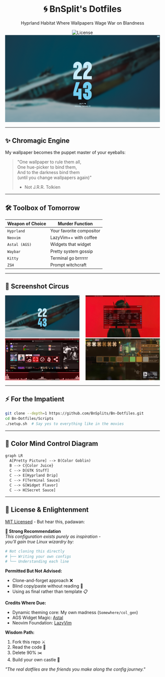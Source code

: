 <div align="center">
  <h1 align="center">🌀 BnSplit's Dotfiles</h1>
  <p align="center">Hyprland Habitat Where Wallpapers Wage War on Blandness</p>

![License](https://img.shields.io/badge/Contains-100%25_Pure_Unixy_Goodness-important?style=for-the-badge&color=yellow)
[![Screenshot Party](./screenshots/1.png)](./screenshots)

</div>

---

## ✨ **Chromagic Engine**

My wallpaper becomes the puppet master of your eyeballs:

> "One wallpaper to rule them all,  
> One hue-picker to bind them,  
> And to the darkness bind them  
> (until you change wallpapers again)"
>
> - Not J.R.R. Tolkien

---

## 🛠 **Toolbox of Tomorrow**

| Weapon of Choice | Murder Function          |
| ---------------- | ------------------------ |
| `Hyprland`       | Your favorite compositor |
| `Neovim`         | LazyVim++ with coffee    |
| `Astal (AGS)`    | Widgets that widget      |
| `Waybar`         | Pretty system gossip     |
| `Kitty`          | Terminal go brrrrrr      |
| `ZSH`            | Prompt witchcraft        |

---

## 🎨 **Screenshot Circus**

<div align="center" style="column-count: 2; column-gap: 20px;">
  <img src="./screenshots/1.png" width="400" alt="The ritual begins">
  <img src="./screenshots/2.png" width="400" alt="Colors go brrr">
  <img src="./screenshots/3.png" width="400" alt="Neovim dark magic">
  <img src="./screenshots/4.png" width="400" alt="Widget wonderland">
  <!-- ... continue through 20 screenshots -->
  <!-- <img src="./screenshots/20.png" width="400" alt="Final boss battle"> -->
</div>

---

## ⚡ **For the Impatient**

```bash
git clone --depth=1 https://github.com/BnSplits/Bn-Dotfiles.git
cd Bn-Dotfiles/Scripts
./setup.sh  # Say yes to everything like in the movies
```

---

## 🧠 **Color Mind Control Diagram**

```mermaid
graph LR
  A[Pretty Picture] --> B(Color Goblin)
  B --> C{Color Juice}
  C --> D[GTK Stuff]
  C --> E[Hyprland Drip]
  C --> F[Terminal Sauce]
  C --> G[Widget Flavor]
  C --> H[Secret Sauce]
```

---

## 📜 **License & Enlightenment**

[MIT Licensed](./LICENSE) - But hear this, padawan:

**🚨 Strong Recommendation**  
_This configuration exists purely as inspiration -  
you'll gain true Linux wizardry by:_

```bash
# Not cloning this directly
# ├── Writing your own configs
# └── Understanding each line
```

**Permitted But Not Advised:**

- Clone-and-forget approach ❌
- Blind copy/paste without reading 🦇
- Using as final rather than template 📋

**Credits Where Due:**

- Dynamic theming core: My own madness (`Somewhere/col_gen`)
- AGS Widget Magic: [Astal](https://aylur.github.io/astal/)
- Neovim Foundation: [LazyVim](https://github.com/LazyVim/LazyVim)

**Wisdom Path:**

1. Fork this repo ⚔️
2. Read the code 🧐
3. Delete 90% ✂️
4. Build your own castle 🏰

_"The real dotfiles are the friends you make along the config journey."_

